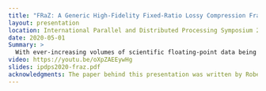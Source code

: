 ```yaml
---
title: "FRaZ: A Generic High-Fidelity Fixed-Ratio Lossy Compression Framework for Floating Point Scientific Data"
layout: presentation
location: International Parallel and Distributed Processing Symposium 2020 (Virutal)
date: 2020-05-01
Summary: >
  With ever-increasing volumes of scientific floating-point data being produced by high-performance computingapplications, significantly reducing scientific floating-point datasize is critical, and error-controlled lossy compressors have beendeveloped for years. None of the existing scientific floating-pointlossy data compressors, however, support effective fixed-ratiolossy compression. Yet fixed-ratio lossy compression for scientificfloating-point data not only compresses to the requested ratio butalso respects a user-specified error bound with higher fidelity. Inthis paper, we present FRaZ: a generic fixed-ratio lossy com-pression framework respecting user-specified error constraints.The contribution is twofold. (1) We develop an efficient iterativeapproach to accurately determine the appropriate error settingsfor different lossy compressors based on target compressionratios. (2) We perform a thorough performance and accuracyevaluation for our proposed fixed-ratio compression frameworkwith multiple state-of-the-art error-controlled lossy compressors,using several real-world scientific floating-point datasets fromdifferent domains. Experiments show that FRaZ effectively iden-tifies the optimum error setting in the entire error setting space ofany given lossy compressor. While fixed-ratio lossy compressionis slower than fixed-error compression, it provides an importantnew lossy compression technique for users of very large scientificfloating-point datasets.
video: https://youtu.be/oXpZAEEywHg
slides: ipdps2020-fraz.pdf
acknowledgments: The paper behind this presentation was written by Robert Underwood, Sheng Di, Jon C. Calhoun, and Franck Cappello.
---
```

<section class="slide level2">

</section>
